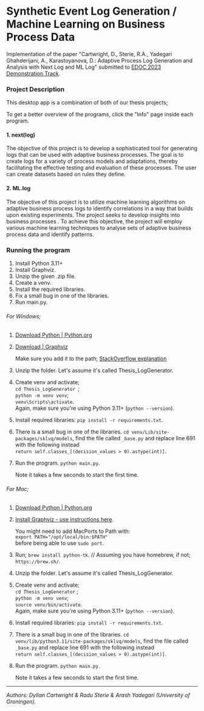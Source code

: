 # Synthetic Event Log Generation / Machine Learning on Business Process Data

Implementation of the paper "Cartwright, D., Sterie, R.A., Yadegari Ghahderijani, A., Karastoyanova, D.: Adaptive Process Log Generation and Analysis
with Next Log and ML Log" submitted to [EDOC 2023 Demonstration Track](https://www.rug.nl/research/bernoulli/conf/edoc-2023/call-for-papers/call-for-demonstration?lang=en).

### Project Description

This desktop app is a combination of both of our thesis projects; 

To get a better overview of the programs, click the "Info" page inside each program.

#### 1. next(log)

The objective of this project is to develop a sophisticated tool for generating logs that can be used with adaptive business processes. The goal is to create logs for a variety of process models and adaptations, thereby facilitating the effective testing and evaluation of these processes. The user can create datasets based on rules they define. 

#### 2. ML.log

The objective of this project is to utilize machine learning algorithms on adaptive business process logs to identify correlations in a way that builds upon existing experiments. The project seeks to develop insights into business processes . To achieve this objective, the project will employ various machine learning techniques to analyse sets of adaptive business process data and identify patterns.

### Running the program

1. Install Python 3.11+
2. Install Graphviz.
3. Unzip the given .zip file. 
4. Create a venv.
5. Install the required libraries.
6. Fix a small bug in one of the libraries.
7. Run main.py.

###### For Windows;

1. [Download Python | Python.org](https://www.python.org/downloads/)

2. [Download | Graphviz](https://graphviz.org/download/#windows)
   
   Make sure you add it to the path; [StackOverflow explanation](https://stackoverflow.com/a/44005139/21256109)

3. Unzip the folder. Let's assume it's called Thesis_LogGenerator.

4. Create venv and activate; <br/>
   ```cd Thesis_LogGenerator ```; <br/> 
   ```python -m venv venv```; <br/>
   ```venv\Scripts\activate```. <br/>
    Again, make sure you're using Python 3.11+ (`python --version`).

5. Install required libraries: ```pip install -r requirements.txt```.

6. There is a small bug in one of the libraries. ```cd venv/Lib/site-packages/sklvq/models```, find the file called ```_base.py``` and replace line 691 with the following instead <br/>
```return self.classes_[(decision_values > 0).astype(int)]```. 

7. Run the program. ```python main.py```. 
   
   Note it takes a few seconds to start the first time.



###### For Mac;

1. [Download Python | Python.org](https://www.python.org/downloads/)

2. [Install Graphviz - use instructions here](https://stackoverflow.com/a/75540978/21256109). 
   
   You might need to add MacPorts to Path with:<br/>
   ```export PATH="/opt/local/bin:$PATH"```<br/>
   before being able to use ```sudo port```.

3. Run; ```brew install python-tk```. // Assuming you have homebrew, if not; ```https://brew.sh/```. 

4. Unzip the folder. Let's assume it's called Thesis_LogGenerator.

5. Create venv and activate; <br/>
   `cd Thesis_LogGenerator` ; <br/>
   `python -m venv venv`;  <br/>
   `source venv/bin/activate`. <br/>
   Again, make sure you're using Python 3.11+ (```python --version```).

6. Install required libraries: `pip install -r requirements.txt`.

7. There is a small bug in one of the libraries. `cd venv/lib/python3.11/site-packages/sklvq/models`, find the file called `_base.py` and replace line 691 with the following instead <br/>
 `return self.classes_[(decision_values > 0).astype(int)]`.

8. Run the program. `python main.py`. 
   
   Note it takes a few seconds to start the first time.

---

_Authors: Dyllan Cartwright & Radu Sterie & Arash Yadegari (University of Groningen)._
